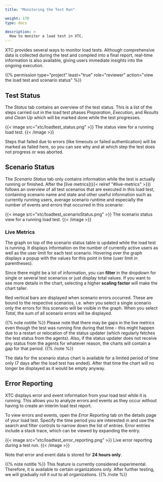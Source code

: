 ```yaml
---
title: "Monitoring the Test Run"

weight: 170
type: docs

description: >
  How to monitor a load test in XTC.
---
```


XTC provides several ways to monitor load tests. Although comprehensive data is collected during the test and compiled into a final report, real-time information is also available, giving users immediate insights into the ongoing execution.

{{% permission type="project" least="true" role="reviewer" action="view the load test and scenario status" %}}

## Test Status

The _Status_ tab contains an overview of the test status. This is a list of the steps carried out in the load test phases _Preparation_, _Execution_,  and _Results and Clean Up_ which will be marked done while the test progresses. 

{{< image src="xtc/loadtest_status.png" >}}
The status view for a running load test.
{{< /image >}}

Steps that failed due to errors (like timeouts or failed authentication) will be marked as failed here, so you can see why and at which step the test does not progress or was aborted.

## Scenario Status

The _Scenario Status_ tab only contains information while the test is actually running or finished. After the [live metrics]({{< relref "#live-metrics" >}}) follows an overview of all test scenarios that are executed in this load test, containing scenario name and state and other useful information such as currently running users, average scenario runtime and especially the number of events and errors that occurred in this scenario:

{{< image src="xtc/loadtest_scenarioStatus.png" >}}
The scenario status view for a running load test.
{{< /image >}}

### Live Metrics

The graph on top of the scenario status table is updated while the load test is running. It displays information on the number of currently active users as well as the user limit for each test scenario. Hovering over the graph displays a popup with the values for this point in time (user limit in parentheses).

Since there might be a lot of information, you can **filter** in the dropdown for single or several test scenarios or just display total values. If you want to see more details in the chart, selecting a higher **scaling factor** will make the chart taller. 

Red vertical bars are displayed when scenario errors occurred. These are bound to the respective scenarios, i.e. when you select a single scenario only the errors for this scenario will be visible in the graph. When you select _Total_, the sum of all scenario errors will be displayed.

{{% note notitle %}}
Please note that there may be gaps in the live metrics even though the test was running fine during that time - this might happen due to a restart or relocation of the status updater (which regularly fetches the test status from the agents). Also, if the status updater does not receive any status from the agents for whatever reason, the charts will contain a gap for that period. 
{{% /note %}}

The data for the scenario status chart is available for a limited period of time only (7 days after the load test has ended). After that time the chart will no longer be displayed as it would be empty anyway.

## Error Reporting

XTC displays error and event information from your load test while it is running. This allows you to analyze errors and events as they occur without having to create an interim load test report.

To view errors and events, open the *Error Reporting* tab on the details page of your load test. Specify the time period you are interested in and use the search and filter controls to narrow down the list of entries. Error entries include a stack trace, which can be viewed by expanding the entry.

{{< image src="xtc/loadtest_error_reporting.png" >}}
Live error reporting during a test run.
{{< /image >}}

Note that error and event data is stored for **24 hours only**.

{{% note notitle %}}
This feature is currently considered experimental. Therefore, it is available to certain organizations only. After further testing, we will gradually roll it out to all organizations.
{{% /note %}}